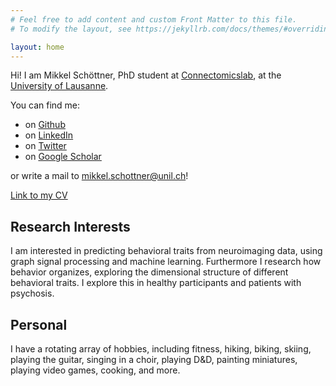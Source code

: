 ```yaml
---
# Feel free to add content and custom Front Matter to this file.
# To modify the layout, see https://jekyllrb.com/docs/themes/#overriding-theme-defaults

layout: home
---
```


Hi! I am Mikkel Schöttner, PhD student at [Connectomicslab](https://wp.unil.ch/connectomics/), at the [University of Lausanne](https://www.unil.ch/index.html).

You can find me:
- on [Github](https://github.com/mschoettner)
- on [LinkedIn](https://www.linkedin.com/in/mikkel-schoettner/)
- on [Twitter](https://twitter.com/mikkelschoett)
- on [Google Scholar](https://scholar.google.com/citations?user=XQbbbysAAAAJ&hl=de)

or write a mail to mikkel.schottner@unil.ch!

[Link to my CV](https://drive.google.com/file/d/12XFJ7mTA7GXm4ha0kBGmsaxsjDEfClUR/view?usp=drive_link)

## Research Interests

I am interested in predicting behavioral traits from neuroimaging data, using graph signal processing and machine learning. Furthermore I research how behavior organizes, exploring the dimensional structure of different behavioral traits. I explore this in healthy participants and patients with psychosis.

## Personal

I have a rotating array of hobbies, including fitness, hiking, biking, skiing, playing the guitar, singing in a choir, playing D&D, painting miniatures, playing video games, cooking, and more.